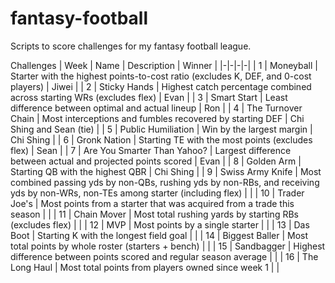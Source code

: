 # fantasy-football
Scripts to score challenges for my fantasy football league.

Challenges
| Week | Name | Description | Winner |
|-|-|-|-|
| 1 | Moneyball | Starter with the highest points-to-cost ratio (excludes K, DEF, and 0-cost players) | Jiwei |
| 2 | Sticky Hands | Highest catch percentage combined across starting WRs (excludes flex) | Evan |
| 3 | Smart Start | Least difference between optimal and actual lineup | Ron |
| 4 | The Turnover Chain | Most interceptions and fumbles recovered by starting DEF | Chi Shing and Sean (tie) |
| 5 | Public Humiliation | Win by the largest margin | Chi Shing |
| 6 | Gronk Nation | Starting TE with the most points (excludes flex) | Sean |
| 7 | Are You Smarter Than Yahoo? | Largest difference between actual and projected points scored | Evan |
| 8 | Golden Arm | Starting QB with the highest QBR | Chi Shing |
| 9 | Swiss Army Knife | Most combined passing yds by non-QBs, rushing yds by non-RBs, and receiving yds by non-WRs, non-TEs among starter (including flex) |  |
| 10 | Trader Joe's | Most points from a starter that was acquired from a trade this season |  |
| 11 | Chain Mover | Most total rushing yards by starting RBs (excludes flex) |  |
| 12 | MVP | Most points by a single starter |  |
| 13 | Das Boot | Starting K with the longest field goal |  |
| 14 | Biggest Baller | Most total points by whole roster (starters + bench) |  |
| 15 | Sandbagger | Highest difference between points scored and regular season average |  |
| 16 | The Long Haul | Most total points from players owned since week 1 |  |
